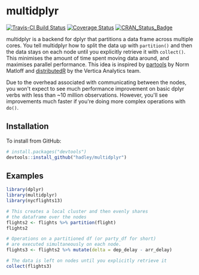 # multidplyr

[![Travis-CI Build Status](https://travis-ci.org/hadley/multidplyr.svg?branch=master)](https://travis-ci.org/hadley/multidplyr)
[![Coverage Status](https://img.shields.io/codecov/c/github/hadley/multidplyr/master.svg)](https://codecov.io/github/hadley/multidplyr?branch=master)
[![CRAN_Status_Badge](http://www.r-pkg.org/badges/version/multidplyr)](http://cran.r-project.org/package=multidplyr)

multidplyr is a backend for dplyr that partitions a data frame across multiple cores. You tell multidplyr how to split the data up with `partition()` and then the data stays on each node until you explicitly retrieve it with `collect()`. This minimises the amount of time spent moving data around, and maximises parallel performance. This idea is inspired by [partools](http://bit.ly/1Nve8v5) by Norm Matloff and [distributedR](http://bit.ly/1KZVAwK) by the Vertica Analytics team.

Due to the overhead associated with communicating between the nodes, you won't expect to see much performance improvement on basic dplyr verbs with less than ~10 million observations. However, you'll see improvements much faster if you're doing more complex operations with `do()`.

## Installation

To install from GitHub:

```R
# install.packages("devtools")
devtools::install_github("hadley/multidplyr")
```

## Examples

```R
library(dplyr)
library(multidplyr)
library(nycflights13)

# This creates a local cluster and then evenly shares
# the dataframe over the nodes
flights2 <- flights %>% partition(flight)
flights2

# Operations on a partitioned df (or party_df for short) 
# are executed simultaneously on each node. 
flights3 <- flights2 %>% mutate(delta = dep_delay - arr_delay)

# The data is left on nodes until you explicitly retrieve it
collect(flights3)
```

